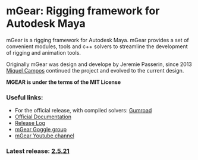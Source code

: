 # mGear: Rigging framework for Autodesk Maya

mGear is a rigging framework for Autodesk Maya. mGear provides a set of convenient modules, tools and c++ solvers to streamline the development of rigging and animation tools.

Originally mGear was design and develope by Jeremie Passerin, since 2013 [Miquel Campos](http://www.miquel-campos.com/) continued the project and evolved to the current design.

**MGEAR is under the terms of the MIT License**

### Useful links:

- For the official release, with compiled solvers: [Gumroad](https://gumroad.com/l/mgear)
- [Official Documentation](https://miquelcampos.github.io/mgear/)
- [Release Log](https://miquelcampos.github.io/mgear/releaseLog.html)
- [mGear Goggle group](https://groups.google.com/forum/#!forum/mgearusergroup)
- [mGear Youtube channel](https://www.youtube.com/c/mgearriggingframework)

### Latest release: [2.5.21](https://gumroad.com/l/mgear)
